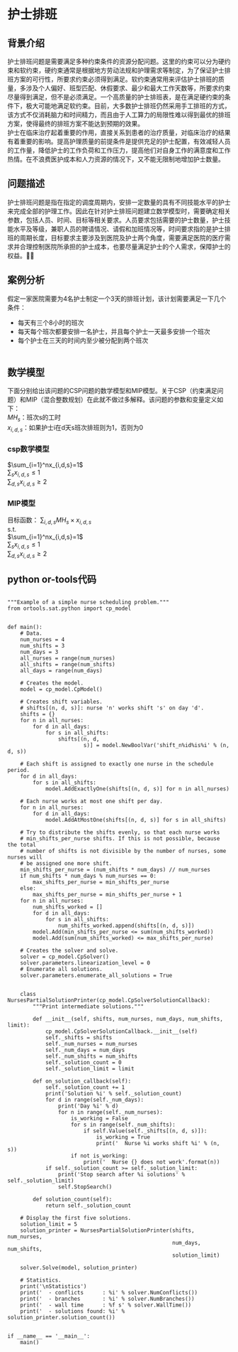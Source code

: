 <head>
    <script src="https://cdn.mathjax.org/mathjax/latest/MathJax.js?config=TeX-AMS-MML_HTMLorMML" type="text/javascript"></script>
    <script type="text/x-mathjax-config">
        MathJax.Hub.Config({
            tex2jax: {
            skipTags: ['script', 'noscript', 'style', 'textarea', 'pre'],
            inlineMath: [['$','$']]
            }
        });
    </script>
</head>

# 护士排班       
## 背景介绍    
护士排班问题是需要满足多种约束条件的资源分配问题。这里的约束可以分为硬约束和软约束，硬约束通常是根据地方劳动法规和护理需求等制定，为了保证护士排班方案的可行性，所要求约束必须得到满足。软约束通常用来评估护士排班的质量，多涉及个人偏好、班型匹配、休假要求、最少和最大工作天数等，所要求约束尽量得到满足，但不是必须满足。一个高质量的护士排班表，是在满足硬约束的条件下，极大可能地满足软约束。目前，大多数护士排班仍然采用手工排班的方式，该方式不仅消耗脑力和时间精力，而且由于人工算力的局限性难以得到最优的排班方案，使得最终的排班方案不能达到预期的效果。   
护士在临床治疗起着重要的作用，直接关系到患者的治疗质量，对临床治疗的结果有着重要的影响。提高护理质量的前提条件是提供充足的护士配置，有效减轻人员的工作量，降低护士的工作负荷和工作压力，提高他们对自身工作的满意度和工作热情。在不浪费医护成本和人力资源的情况下，又不能无限制地增加护士数量。
## 问题描述    
护士排班问题是指在指定的调度周期内，安排一定数量的具有不同技能水平的护士来完成全部的护理工作。因此在针对护士排班问题建立数学模型时，需要确定相关参数，包括人员、时间、目标等相关要求。人员要求包括需要的护士数量，护士技能水平及等级，兼职人员的聘请情况、请假和加班情况等，时间要求指的是护士排班的周期长度，目标要求主要涉及到医院及护士两个角度，需要满足医院的医疗需求并合理控制医院所承担的护士成本，也要尽量满足护士的个人需求，保障护士的权益。
## 案例分析    
假定一家医院需要为4名护士制定一个3天的排班计划，该计划需要满足一下几个条件：   
- 每天有三个8小时的班次
- 每天每个班次都要安排一名护士，并且每个护士一天最多安排一个班次
- 每个护士在三天的时间内至少被分配到两个班次    
&nbsp;
## 数学模型
下面分别给出该问题的CSP问题的数学模型和MIP模型。关于CSP（约束满足问题）和MIP（混合整数规划）在此就不做过多解释。该问题的参数和变量定义如下：    
$MH_s$：班次s的工时   
$x_{i,d,s}$：如果护士i在d天s班次排班则为1，否则为0    
### **csp数学模型**   
$\sum_{i=1}^nx_{i,d,s}=1$   
$\sum_{s}x_{i,d,s}\leq1$    
$\sum_{d,s}x_{i,d,s}\geq2$   
### **MIP模型**     
目标函数：  $\sum_{i,d,s}MH_s \times x_{i,d,s}$     
s.t.      
$\sum_{i=1}^nx_{i,d,s}=1$   
$\sum_{s}x_{i,d,s}\leq1$   
$\sum_{d,s}x_{i,d,s}\geq2$    
## python or-tools代码
```   

"""Example of a simple nurse scheduling problem."""
from ortools.sat.python import cp_model


def main():
    # Data.
    num_nurses = 4
    num_shifts = 3
    num_days = 3
    all_nurses = range(num_nurses)
    all_shifts = range(num_shifts)
    all_days = range(num_days)

    # Creates the model.
    model = cp_model.CpModel()

    # Creates shift variables.
    # shifts[(n, d, s)]: nurse 'n' works shift 's' on day 'd'.
    shifts = {}
    for n in all_nurses:
        for d in all_days:
            for s in all_shifts:
                shifts[(n, d,
                        s)] = model.NewBoolVar('shift_n%id%is%i' % (n, d, s))

    # Each shift is assigned to exactly one nurse in the schedule period.
    for d in all_days:
        for s in all_shifts:
            model.AddExactlyOne(shifts[(n, d, s)] for n in all_nurses)

    # Each nurse works at most one shift per day.
    for n in all_nurses:
        for d in all_days:
            model.AddAtMostOne(shifts[(n, d, s)] for s in all_shifts)

    # Try to distribute the shifts evenly, so that each nurse works
    # min_shifts_per_nurse shifts. If this is not possible, because the total
    # number of shifts is not divisible by the number of nurses, some nurses will
    # be assigned one more shift.
    min_shifts_per_nurse = (num_shifts * num_days) // num_nurses
    if num_shifts * num_days % num_nurses == 0:
        max_shifts_per_nurse = min_shifts_per_nurse
    else:
        max_shifts_per_nurse = min_shifts_per_nurse + 1
    for n in all_nurses:
        num_shifts_worked = []
        for d in all_days:
            for s in all_shifts:
                num_shifts_worked.append(shifts[(n, d, s)])
        model.Add(min_shifts_per_nurse <= sum(num_shifts_worked))
        model.Add(sum(num_shifts_worked) <= max_shifts_per_nurse)

    # Creates the solver and solve.
    solver = cp_model.CpSolver()
    solver.parameters.linearization_level = 0
    # Enumerate all solutions.
    solver.parameters.enumerate_all_solutions = True


    class NursesPartialSolutionPrinter(cp_model.CpSolverSolutionCallback):
        """Print intermediate solutions."""

        def __init__(self, shifts, num_nurses, num_days, num_shifts, limit):
            cp_model.CpSolverSolutionCallback.__init__(self)
            self._shifts = shifts
            self._num_nurses = num_nurses
            self._num_days = num_days
            self._num_shifts = num_shifts
            self._solution_count = 0
            self._solution_limit = limit

        def on_solution_callback(self):
            self._solution_count += 1
            print('Solution %i' % self._solution_count)
            for d in range(self._num_days):
                print('Day %i' % d)
                for n in range(self._num_nurses):
                    is_working = False
                    for s in range(self._num_shifts):
                        if self.Value(self._shifts[(n, d, s)]):
                            is_working = True
                            print('  Nurse %i works shift %i' % (n, s))
                    if not is_working:
                        print('  Nurse {} does not work'.format(n))
            if self._solution_count >= self._solution_limit:
                print('Stop search after %i solutions' % self._solution_limit)
                self.StopSearch()

        def solution_count(self):
            return self._solution_count

    # Display the first five solutions.
    solution_limit = 5
    solution_printer = NursesPartialSolutionPrinter(shifts, num_nurses,
                                                    num_days, num_shifts,
                                                    solution_limit)

    solver.Solve(model, solution_printer)

    # Statistics.
    print('\nStatistics')
    print('  - conflicts      : %i' % solver.NumConflicts())
    print('  - branches       : %i' % solver.NumBranches())
    print('  - wall time      : %f s' % solver.WallTime())
    print('  - solutions found: %i' % solution_printer.solution_count())


if __name__ == '__main__':
    main()
	
```



